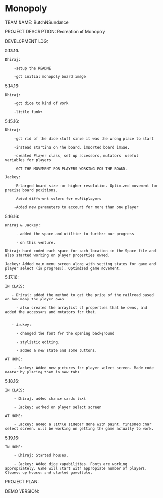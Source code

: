 # Monopoly

TEAM NAME: ButchNSundance

PROJECT DESCRIPTION: Recreation of Monopoly

DEVELOPMENT LOG:

5.13.16: 

	Dhiraj:
	
		-setup the README
		
		-got initial monopoly board image 
		
5.14.16:

	Dhiraj: 
		
		-got dice to kind of work 
		
		-little funky 

5.15.16: 

	Dhiraj: 
	
		-got rid of the dice stuff since it was the wrong place to start 
		
		-instead starting on the board, imported board image, 

		-created Player class, set up accessors, mutators, useful variables for players 
		
		-GOT THE MOVEMENT FOR PLAYERS WORKING FOR THE BOARD. 

	Jackey: 
	
		-Enlarged board size for higher resolution. Optimized movement for precise board positions. 
	
		-Added different colors for multiplayers 
	
		-Added new parameters to account for more than one player 

5.16.16:
	
	Dhiraj & Jackey:

	     - added the space and utilties to further our progress

	     - on this venture.

	Dhiraj: hard coded each space for each location in the Space file and also started working on player properties owned. 
	
	Jackey: Added main menu screen along with setting states for game and player select (in progress). Optimized game movement.

5.17.16:

	IN CLASS: 
	   
	   - Dhiraj: added the method to get the price of the railroad based on how many the player owns

	     - also created the arraylist of properties that he owns, and added the accessors and mutators for that. 


	   - Jackey:
	   
	     - changed the font for the opening background

	     - stylistic editing.

	     - added a new state and some buttons.
		 
	AT HOME:
	
		- Jackey: Added new pictures for player select screen. Made code neater by placing them in new tabs.

5.18.16:

	IN CLASS:

		- Dhiraj: added chance cards text		

		- Jackey: worked on player select screen
		
	AT HOME:
	
		- Jackey: added a little sidebar done with paint. finished char select screen. will be working on getting the game actually to work.
		
5.19.16:

	IN HOME:
		
		- Dhiraj: Started houses.
		
		- Jackey: Added dice capabilities. Fonts are working appropriately. Game will start with appropiate number of players. Cleaned up houses and started gameState.
		
 
PROJECT PLAN: 

DEMO VERSION: 
